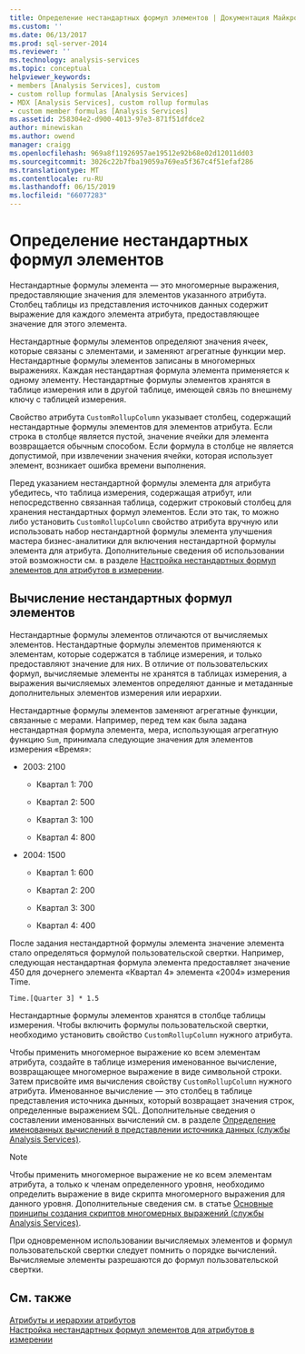 ```yaml
---
title: Определение нестандартных формул элементов | Документация Майкрософт
ms.custom: ''
ms.date: 06/13/2017
ms.prod: sql-server-2014
ms.reviewer: ''
ms.technology: analysis-services
ms.topic: conceptual
helpviewer_keywords:
- members [Analysis Services], custom
- custom rollup formulas [Analysis Services]
- MDX [Analysis Services], custom rollup formulas
- custom member formulas [Analysis Services]
ms.assetid: 258304e2-d900-4013-97e3-871f51dfdce2
author: minewiskan
ms.author: owend
manager: craigg
ms.openlocfilehash: 969a8f11926957ae19512e92b68e02d12011dd03
ms.sourcegitcommit: 3026c22b7fba19059a769ea5f367c4f51efaf286
ms.translationtype: MT
ms.contentlocale: ru-RU
ms.lasthandoff: 06/15/2019
ms.locfileid: "66077283"
---
```

# <a name="define-custom-member-formulas"></a>Определение нестандартных формул элементов
  Нестандартные формулы элемента — это многомерные выражения, предоставляющие значения для элементов указанного атрибута. Столбец таблицы из представления источников данных содержит выражение для каждого элемента атрибута, предоставляющее значение для этого элемента.  
  
 Нестандартные формулы элементов определяют значения ячеек, которые связаны с элементами, и заменяют агрегатные функции мер. Нестандартные формулы элементов записаны в многомерных выражениях. Каждая нестандартная формула элемента применяется к одному элементу. Нестандартные формулы элементов хранятся в таблице измерения или в другой таблице, имеющей связь по внешнему ключу с таблицей измерения.  
  
 Свойство атрибута `CustomRollupColumn` указывает столбец, содержащий нестандартные формулы элементов для элементов атрибута. Если строка в столбце является пустой, значение ячейки для элемента возвращается обычным способом. Если формула в столбце не является допустимой, при извлечении значения ячейки, которая использует элемент, возникает ошибка времени выполнения.  
  
 Перед указанием нестандартной формулы элемента для атрибута убедитесь, что таблица измерения, содержащая атрибут, или непосредственно связанная таблица, содержит строковый столбец для хранения нестандартных формул элементов. Если это так, то можно либо установить `CustomRollupColumn` свойство атрибута вручную или использовать набор нестандартной формулы элемента улучшения мастера бизнес-аналитики для включения нестандартной формулы элемента для атрибута. Дополнительные сведения об использовании этой возможности см. в разделе [Настройка нестандартных формул элементов для атрибутов в измерении](bi-wizard-custom-member-formulas-for-attributes-in-a-dimension.md).  
  
## <a name="evaluating-custom-member-formulas"></a>Вычисление нестандартных формул элементов  
 Нестандартные формулы элементов отличаются от вычисляемых элементов. Нестандартные формулы элементов применяются к элементам, которые содержатся в таблице измерения, и только предоставляют значение для них. В отличие от пользовательских формул, вычисляемые элементы не хранятся в таблицах измерения, а выражения вычисляемых элементов определяют данные и метаданные дополнительных элементов измерения или иерархии.  
  
 Нестандартные формулы элементов заменяют агрегатные функции, связанные с мерами. Например, перед тем как была задана нестандартная формула элемента, мера, использующая агрегатную функцию `Sum`, принимала следующие значения для элементов измерения «Время»:  
  
-   2003: 2100  
  
    -   Квартал 1: 700  
  
    -   Квартал 2: 500  
  
    -   Квартал 3: 100  
  
    -   Квартал 4: 800  
  
-   2004: 1500  
  
    -   Квартал 1: 600  
  
    -   Квартал 2: 200  
  
    -   Квартал 3: 300  
  
    -   Квартал 4: 400  
  
 После задания нестандартной формулы элемента значение элемента стало определяться формулой пользовательской свертки. Например, следующая нестандартная формула элемента предоставляет значение 450 для дочернего элемента «Квартал 4» элемента «2004» измерения Time.  
  
```  
Time.[Quarter 3] * 1.5  
```  
  
 Нестандартные формулы элементов хранятся в столбце таблицы измерения. Чтобы включить формулы пользовательской свертки, необходимо установить свойство `CustomRollupColumn` нужного атрибута.  
  
 Чтобы применить многомерное выражение ко всем элементам атрибута, создайте в таблице измерения именованное вычисление, возвращающее многомерное выражение в виде символьной строки. Затем присвойте имя вычисления свойству `CustomRollupColumn` нужного атрибута. Именованное вычисление — это столбец в таблице представления источника дынных, который возвращает значения строк, определенные выражением SQL. Дополнительные сведения о составлении именованных вычислений см. в разделе [Определение именованных вычислений в представлении источника данных (службы Analysis Services)](define-named-calculations-in-a-data-source-view-analysis-services.md).  
  
> [!NOTE]  
>  Чтобы применить многомерное выражение не ко всем элементам атрибута, а только к членам определенного уровня, необходимо определить выражение в виде скрипта многомерного выражения для данного уровня. Дополнительные сведения см. в статье [Основные принципы создания скриптов многомерных выражений (службы Analysis Services)](mdx/mdx-scripting-fundamentals-analysis-services.md).  
  
 При одновременном использовании вычисляемых элементов и формул пользовательской свертки следует помнить о порядке вычислений. Вычисляемые элементы разрешаются до формул пользовательской свертки.  
  
## <a name="see-also"></a>См. также  
 [Атрибуты и иерархии атрибутов](../multidimensional-models-olap-logical-dimension-objects/attributes-and-attribute-hierarchies.md)   
 [Настройка нестандартных формул элементов для атрибутов в измерении](bi-wizard-custom-member-formulas-for-attributes-in-a-dimension.md)  
  
  

